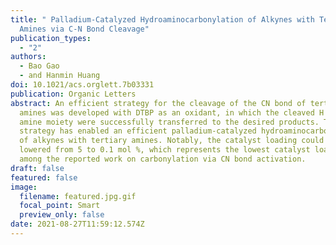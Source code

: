 ```yaml
---
title: " Palladium-Catalyzed Hydroaminocarbonylation of Alkynes with Tertiary
  Amines via C-N Bond Cleavage"
publication_types:
  - "2"
authors:
  - Bao Gao
  - and Hanmin Huang
doi: 10.1021/acs.orglett.7b03331
publication: Organic Letters
abstract: An efficient strategy for the cleavage of the CN bond of tertiary
  amines was developed with DTBP as an oxidant, in which the cleaved H atom and
  amine moiety were successfully transferred to the desired products. This
  strategy has enabled an efficient palladium-catalyzed hydroaminocarbonylation
  of alkynes with tertiary amines. Notably, the catalyst loading could be
  lowered from 5 to 0.1 mol %, which represents the lowest catalyst loading
  among the reported work on carbonylation via CN bond activation.
draft: false
featured: false
image:
  filename: featured.jpg.gif
  focal_point: Smart
  preview_only: false
date: 2021-08-27T11:59:12.574Z
---
```

